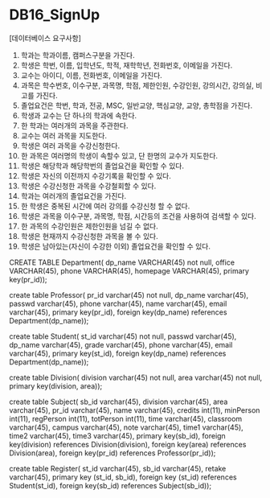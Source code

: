 # DB16_SignUp

[데이터베이스 요구사항]

1. 학과는 학과이름, 캠퍼스구분을 가진다.
2. 학생은 학번, 이름, 입학년도, 학적, 재학학년, 전화번호, 이메일을 가진다.
3. 교수는 아이디, 이름, 전화번호, 이메일을 가진다.
4. 과목은 학수번호, 이수구분, 과목명, 학점, 제한인원, 수강인원, 강의시간, 강의실, 비고를 가진다.
5. 졸업요건은 학번, 학과, 전공, MSC, 일반교양, 핵심교양, 교양, 총학점을 가진다.
6. 학생과 교수는 단 하나의 학과에 속한다.
7. 한 학과는 여러개의 과목을 주관한다.
8. 교수는 여러 과목을 지도한다.
9. 학생은 여러 과목을 수강신청한다.
10. 한 과목은 여러명의 학생이 속할수 있고, 단 한명의 교수가 지도한다.
11. 학생은 해당학과 해당학번의 졸업요건을 확인할 수 있다.
12. 학생은 자신의 이전까지 수강기록을 확인할 수 있다.
13. 학생은 수강신청한 과목을 수강철회할 수 있다.
14. 학과는 여러개의 졸업요건을 가진다.
15. 한 학생은 중복된 시간에 여러 강의를 수강신청 할 수 없다.
16. 학생은 과목을 이수구분, 과목명, 학점, 시간등의 조건을 사용하여 검색할 수 있다.
17. 한 과목의 수강인원은 제한인원을 넘길 수 없다.
18. 학생은 현재까지 수강신청한 과목을 볼 수 있다.
19. 학생은 남아있는(자신이 수강한 이외) 졸업요건을 확인할 수 있다.


CREATE TABLE Department(
dp_name VARCHAR(45) not null,
office VARCHAR(45),
phone VARCHAR(45),
homepage VARCHAR(45),
primary key(pr_id));

create table Professor(
pr_id varchar(45) not null,
dp_name varchar(45),
passwd varchar(45),
phone varchar(45),
name varchar(45),
email varchar(45),
primary key(pr_id),
foreign key(dp_name) references Department(dp_name));

create table Student(
st_id varchar(45) not null,
passwd varchar(45),
dp_name varchar(45),
grade varchar(45),
phone varchar(45),
email varchar(45),
primary key(st_id),
foreign key(dp_name) references Department(dp_name));

create table Division(
division varchar(45) not null,
area varchar(45) not null,
primary key(division, area));

create table Subject(
sb_id varchar(45),
division varchar(45),
area varchar(45),
pr_id varchar(45),
name varchar(45),
credits int(11),
minPerson int(11),
regPerson int(11),
totPerson int(11),
time varchar(45),
classroom varchar(45),
campus varchar(45),
note varchar(45),
time1 varchar(45),
time2 varchar(45),
time3 varchar(45),
primary key(sb_id),
foreign key(division) references Division(division),
foreign key(area) references Division(area),
foreign key(pr_id) references Professor(pr_id));

create table Register(
st_id varchar(45),
sb_id varchar(45),
retake varchar(45),
primary key (st_id, sb_id),
foreign key (st_id) references Student(st_id),
foreign key(sb_id) references Subject(sb_id));
